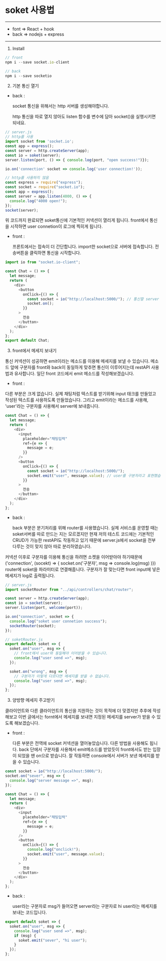 # soket 사용법

---

- font => React + hook
- back => nodejs + express

---

1. Install

```javascript
// front
npm i --save socket.io-client

// back
npm i --save socketio
```

2. 기본 통신 열기

- back :

  socket 통신을 위해서는 http 서버를 생성해야합니다.

  <!-- 일반 restAPI server를 열때는 따로 http를 생성하지 않고 app.listen을 그냥 사용했는데
  http를 사용해야하는 이유, 또는 app.listen을 업그레이드 하는 방법을 추후에 찾아봐야 하겠습니다.
  일단, createServer(app)을 열고나면
  import한 soket으로 server를 업그레이드 시켜줍니다. (업그레이드 시킨다는 표현을 사용하는데 왜 그런표현을 쓰는지는 아직 잘 모르겠습니다.) -->

  http 통신을 따로 열지 않아도 listen 함수를 변수에 담아 socket()을 실행시키면 되네요.

```javascript
// server.js
// http를 사용
import socket from 'socket.io';
const app = express();
const server = http.createServer(app);
const io = soket(server);
server.listen(port, () => { console.log(port, "open success!")});

io.on('connection' socket => console.log('user connection!'));

// http를 사용하지 않음
const express = require("express");
const socket = require("socket.io");
const app = express();
const server = app.listen(4000, () => {
  console.log("4000 open!");
});
socket(server);
```

위 코드까지 완료되면 soket통신에 기본적인 커넥션이 열리게 됩니다.
front에서 통신을 시작하면 user connetion이 로그에 찍히게 됩니다.

- front :

  프론트에서는 접속이 더 간단합니다.
  import한 socket으로 서버에 접속합니다.
  전송버튼을 클릭하면 통신을 시작합니다.

```javascript
import io from "socket.io-client";

const Chat = () => {
  let message;
  return (
    <div>
      <button
        onClick={() => {
          const socket = io("http://localhost:5000/"); // 통신할 server url
          socket.on();
        }}
      >
        전송
      </button>
    </div>
  );
};
export default Chat;
```

3. front에서 메세지 보내기

통신 커넥션이 성공하면 emit이라는 메소드를 이용해 메세지를 보낼 수 있습니다.
메소드 앞에 구분자를 front와 back이 동일하게 맞추면 통신이 이루어지는데
restAPI 사용법과 유사합니다.
일단 front 코드에서 emit 메소드를 작성해보겠습니다.

- front :

다른 부분은 크게 없습니다.
실제 채팅처럼 텍스트를 받기위해 input 태크를 만들었고 작성된 텍스트를 사용하도록 만들었습니다.
그리고 emit이라는 메소드를 사용해, 'user'라는 구분자를 사용해서 server에 보내줍니다.

```javascript
const Chat = () => {
  let message;
  return (
    <div>
      <input
        placeholder="채팅입력"
        ref={e => {
          message = e;
        }}
      />
      <button
        onClick={() => {
          const socket = io("http://localhost:5000/");
          socket.emit("user", message.value); // user를 구분자라고 표현했습니다.
        }}
      >
        전송
      </button>
    </div>
  );
};
```

- back :

  back 부분은 분기처리를 위해 router를 사용했습니다.
  실제 서비스를 운영할 때는 soket서버를 따로 만드는 지는 모르겠지만
  현재 저의 테스트 코드에는 기본적인 CRUD가 가능한 restAPI도 작동하고 있기 때문에
  server.js에서 socket을 전부 다루는 것이 맞지 않아 따로 분리하였습니다.

커넥션 이후로 구분자를 이용해 통신을 하려면 소켓을 이어받아야 하기때문에
('connection', (socekt) => { socket.on('구분자', msg => console.log(msg) )})
router에 soket을 파라미터로 연결해줍니다.
구분자가 잘 맞는다면 front input에 넣은 메세지가 log로 출력됩니다.

```javascript
// server.js
import socketRouter from "../api/controllers/chat/router";

const server = http.createServer(app);
const io = socket(server);
server.listen(port, welcome(port));

io.on("connection", socket => {
  console.log("soket user connetion success");
  socketRouter(socket);
});

// soketRouter.js
export default soket => {
  soket.on("user", msg => {
    // front에서 user와 동일해야 이어받을 수 있습니다.
    console.log("user send =>", msg);
  });

  soket.on("wrong", msg => {
    // 구분자가 이렇게 다르다면 메세지를 받을 수 없습니다.
    console.log("user send =>", msg);
  });
};
```

3. 양방향 메세지 주고받기

클라이언트와 다른 클라이언트의 통신을 지원하는 것이 목적에 더 맞겠지만 추후에 작성해보고
이번 글에서는 fornt에서 메세지를 보내면 지정된 메세지를 server가 받을 수 있도록 해보겠습니다.

- front :

  다른 부분은 전역에 socket 커넥션을 열어놓았습니다. 다른 방법을 사용해도 됩니다.
  back 단에서 구분자를 사용해서 emit메소드를 받았듯이
  front에서도 받는 입장이 되었을 땐 on으로 받습니다.
  잘 작동하면 console에서 서버가 보낸 메세지를 받을 수 있습니다.

```javascript
const socket = io("http://localhost:5000/");
socket.on("sever", msg => {
  console.log("server message =>", msg);
});

const Chat = () => {
  let message;
  return (
    <div>
      <input
        placeholder="채팅입력"
        ref={e => {
          message = e;
        }}
      />
      <button
        onClick={() => {
          console.log("onclick!");
          socket.emit("user", message.value);
        }}
      >
        전송
      </button>
    </div>
  );
};
```

- back :

  user라는 구분자로 msg가 들어오면
  server라는 구분자로 hi user라는 메세지를 보내는 코드입니다.

```javascript
export default soket => {
  soket.on("user", msg => {
    console.log("user send =>", msg);
    if (msg) {
      soket.emit("sever", "hi user");
    }
  });
};
```
